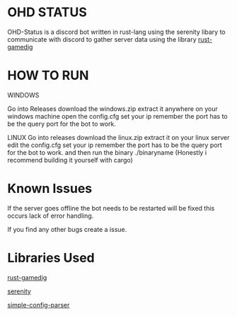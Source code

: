 
# OHD STATUS

OHD-Status is a discord bot written in rust-lang using the serenity libary to communicate with discord to gather server data using the library [rust-gamedig](https://github.com/CosminPerRam/rust-gamedig)

# HOW TO RUN
WINDOWS

Go into Releases download the windows.zip extract it anywhere on your windows machine open the config.cfg set your ip remember the port has to be the query port for the bot to work.


LINUX
Go into releases download the linux.zip extract it on your linux server edit the config.cfg set your ip remember the port has to be the query port for the bot to work.
and then run the binary ./binaryname (Honestly i recommend building it yourself with cargo)


# Known Issues
If the server goes offline the bot needs to be restarted will be fixed this occurs lack of error handling.

If you find any other bugs create a issue.








# Libraries Used
[rust-gamedig](https://github.com/CosminPerRam/rust-gamedig)

[serenity](https://github.com/serenity-rs/serenity)

[simple-config-parser](https://github.com/Basicprogrammer10/Rust-ConfigParser)